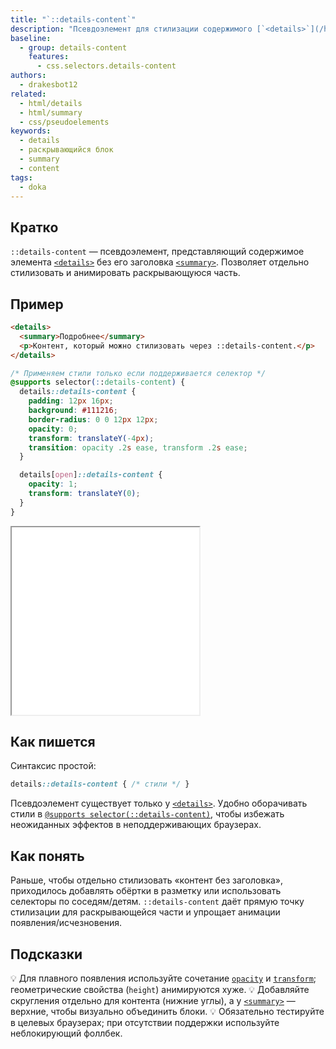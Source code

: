 ```yaml
---
title: "`::details-content`"
description: "Псевдоэлемент для стилизации содержимого [`<details>`](/html/details/), исключая заголовок [`<summary>`](/html/summary/). Удобен для оформления и анимации раскрывающейся части."
baseline:
  - group: details-content
    features:
      - css.selectors.details-content
authors:
  - drakesbot12
related:
  - html/details
  - html/summary
  - css/pseudoelements
keywords:
  - details
  - раскрывающийся блок
  - summary
  - content
tags:
  - doka
---
```


## Кратко

`::details-content` — псевдоэлемент, представляющий содержимое элемента [`<details>`](/html/details/) без его заголовка [`<summary>`](/html/summary/). Позволяет отдельно стилизовать и анимировать раскрывающуюся часть.

## Пример

```html
<details>
  <summary>Подробнее</summary>
  <p>Контент, который можно стилизовать через ::details-content.</p>
</details>
```

```css
/* Применяем стили только если поддерживается селектор */
@supports selector(::details-content) {
  details::details-content {
    padding: 12px 16px;
    background: #111216;
    border-radius: 0 0 12px 12px;
    opacity: 0;
    transform: translateY(-4px);
    transition: opacity .2s ease, transform .2s ease;
  }

  details[open]::details-content {
    opacity: 1;
    transform: translateY(0);
  }
}
```

<iframe title="Стилизация и анимация раскрывающегося содержимого через ::details-content" src="demos/basic/" height="300"></iframe>

## Как пишется

Синтаксис простой:

```css
details::details-content { /* стили */ }
```

Псевдоэлемент существует только у [`<details>`](/html/details/). Удобно оборачивать стили в [`@supports selector(::details-content)`](/css/supports/), чтобы избежать неожиданных эффектов в неподдерживающих браузерах.

## Как понять

Раньше, чтобы отдельно стилизовать «контент без заголовка», приходилось добавлять обёртки в разметку или использовать селекторы по соседям/детям. `::details-content` даёт прямую точку стилизации для раскрывающейся части и упрощает анимации появления/исчезновения.

## Подсказки

💡 Для плавного появления используйте сочетание [`opacity`](/css/opacity/) и [`transform`](/css/transform/); геометрические свойства (`height`) анимируются хуже.
💡 Добавляйте скругления отдельно для контента (нижние углы), а у [`<summary>`](/html/summary/) — верхние, чтобы визуально объединить блоки.
💡 Обязательно тестируйте в целевых браузерах; при отсутствии поддержки используйте неблокирующий фоллбек.
